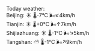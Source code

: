 Today weather:  
Beijing: ☀️ 🌡️-7°C 🌬️↙4km/h  
Tianjin: ☀️ 🌡️+0°C 🌬️↑7km/h  
Shijiazhuang: ☀️ 🌡️-1°C 🌬️↘5km/h  
Tangshan: ⛅️  🌡️-1°C 🌬️↗9km/h  
